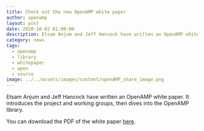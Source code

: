 ```yaml
---
title: Check out the new OpenAMP white paper
author: openamp
layout: post
date: 2020-10-02 01:00:00
description: Etsam Anjum and Jeff Hancock have written an OpenAMP white paper.  It introduces the project and working groups, then dives into the OpenAMP library.
category: news
tags:
  - openamp
  - library
  - whitepaper
  - open
  - source
image: ../../assets/images/content/openAMP_share_image.png
---
```


Etsam Anjum and Jeff Hancock have written an OpenAMP white paper. It introduces the project and working groups, then dives into the OpenAMP library.

You can download the PDF of the white paper [here](/docs/whitepapers/Introduction_to_OpenAMPlib_v1.1a.pdf).
